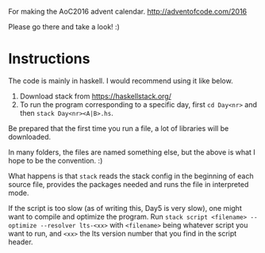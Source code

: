 For making the AoC2016 advent calendar. http://adventofcode.com/2016

Please go there and take a look! :)


# Instructions

The code is mainly in haskell. I would recommend using it like below.

1. Download stack from https://haskellstack.org/
1. To run the program corresponding to a specific day, first `cd Day<nr>` and then `stack Day<nr><A|B>.hs`.

Be prepared that the first time you run a file, a lot of libraries will be downloaded.

In many folders, the files are named something else, but the above is what I hope to be the convention. :)

What happens is that `stack` reads the stack config in the beginning of each source file, provides the packages needed and runs the file in interpreted mode.

If the script is too slow (as of writing this, Day5 is very slow), one might want to compile and optimize the program. Run `stack script <filename> --optimize --resolver lts-<xx>` with `<filename>` being whatever script you want to run, and `<xx>` the lts version number that you find in the script header.

